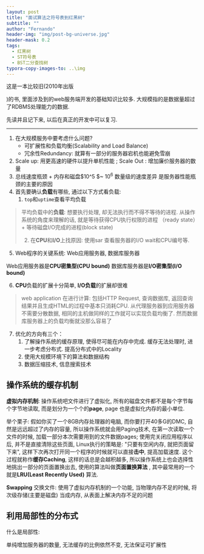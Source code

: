 ```yaml
---
layout: post
title: "面试算法之符号表到红黑树"
subtitle: ""
author: "Fernando"
header-img: "img/post-bg-universe.jpg"
header-mask: 0.2
tags:
  - 红黑树
  - ST符号表
  - BST二分查找树
typora-copy-images-to: ..\img
---
```


这是一本比较旧(2010年出版

)的书, 里面涉及到的web服务端开发的基础知识比较多. 大规模指的是数据量超过了RDBMS处理能力的数据. 

先读并且记下来, 以后在真正的开发中可以复习.

---

1. 在大规模服务中要考虑什么问题?
   - 可扩展性和负载均衡(Scalability and Load Balance)
   - 冗余性Redundancy: 就算有一部分的服务器宕机也能避免雪崩
2. Scale up:  用更高速的硬件以提升单机性能 ; Scale Out : 增加廉价服务器的数量
3. 总线速度瓶颈 + 内存和磁盘$10^5 $~ $10^6$ 数量级的速度差异 是服务器性能瓶颈的主要的原因
4. 首先要确认**负载**有哪些, 通过以下方式看负载: 
	1. `top`和`uptime`查看平均负载
> 平均负载中的**负载**: 想要执行处理, 却无法执行而不得不等待的进程. 从操作系统的角度来理解的话, 就是等待获得CPU执行权限的进程 （ready state）+ 等待磁盘I/O完成的进程(block state)
>
> 2. 在**CPU**和**I/O**上找原因: 使用sar 查看服务器的I/O wait和CPU编号等.

5. Web程序的关键系统: Web应用服务器, 数据库服务器

Web应用服务器是**CPU密集型(CPU bound)**
数据库服务器是**I/O密集型(I/O bound)**

6. **CPU**负载的扩展十分简单, **I/O负载**的扩展却很难
> web application 在进行计算: 包括HTTP Request, 查询数据库, 返回查询结果并且生成HTML的过程中基本只消耗CPU. 从代理服务器到应用服务器不需要分散数据, 相同的主机做同样的工作就可以实现负载均衡了. 然而数据库服务器上的负载均衡就没那么容易了

7. 优化的方向有三个： 
	1. 了解操作系统的缓存原理, 使得尽可能在内存中完成. 缓存无法处理时, 进一步考虑分布式. 提高分布式中的Locality 
	2. 使用大规模环境下的算法和数据结构
	3. 数据压缩技术, 信息搜索技术

## 操作系统的缓存机制

**虚拟内存机制**:  操作系统吧文件进行了虚拟化,  所有的磁盘文件都不是每个字节每个字节地读取, 而是划分为一个个的**page**, page 也是虚拟化内存的最小单位. 

举个栗子:  假如你买了一个8GB内存处理器的电脑, 而你要打开40多G的DMC, 自然是远远超过了内存的容量, 所以操作系统就会用Paging技术, 在第一次读取一个文件的时候,  加载一部分本次需要用到的文件数据pages; 使用完关闭应用程序以后,  并不是直接清除这些页面, Linux执行的策略是: "只要有空闲内存, 就把页面留下来", 这样下次再次打开同一个程序的时候就可以直接**击中**, 提高加载速度. 这个过程就称作**缓存Caching**, 这样的话总是会越积越多, 所以操作系统上也会选择性地挑出一部分的页面置换出去, 使用的算法叫做**页面置换算法** , 其中最常用的一个就是**LRU(Least Recently Used)** 算法.



**Swapping** 交换文件: 使用了虚拟内存机制的一个功能, 当物理内存不足的时候, 将次级存储(主要是磁盘) 当成内存, 从表面上解决内存不足的问题



## 利用局部性的分布式

什么是局部性: 

单纯增加服务器的数量, 无法缓存的比例依然不变, 无法保证可扩展性